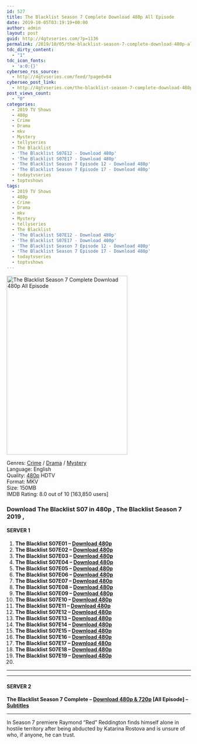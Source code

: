 ```yaml
---
id: 527
title: The Blacklist Season 7 Complete Download 480p All Episode
date: 2019-10-05T03:19:19+00:00
author: admin
layout: post
guid: http://4gtvseries.com/?p=1136
permalink: /2019/10/05/the-blacklist-season-7-complete-download-480p-all-episode/
tdc_dirty_content:
  - "1"
tdc_icon_fonts:
  - 'a:0:{}'
cyberseo_rss_source:
  - http://4gtvseries.com/feed/?paged=84
cyberseo_post_link:
  - http://4gtvseries.com/the-blacklist-season-7-complete-download-480p-all-episode/
post_views_count:
  - "0"
categories:
  - 2019 TV Shows
  - 480p
  - Crime
  - Drama
  - mkv
  - Mystery
  - tellyseries
  - The Blacklist
  - 'The Blacklist S07E12 - Download 480p'
  - 'The Blacklist S07E17 - Download 480p'
  - 'The Blacklist Season 7 Episode 12 - Download 480p'
  - 'The Blacklist Season 7 Episode 17 - Download 480p'
  - todaytvseries
  - toptvshows
tags:
  - 2019 TV Shows
  - 480p
  - Crime
  - Drama
  - mkv
  - Mystery
  - tellyseries
  - The Blacklist
  - 'The Blacklist S07E12 - Download 480p'
  - 'The Blacklist S07E17 - Download 480p'
  - 'The Blacklist Season 7 Episode 12 - Download 480p'
  - 'The Blacklist Season 7 Episode 17 - Download 480p'
  - todaytvseries
  - toptvshows
---
```

<img loading="lazy" class="aligncenter" src="https://1.bp.blogspot.com/-t3s-lqd5lDE/XZgK8lloVWI/AAAAAAAAAXg/rcA5gbW6dXUqi_pLGd-xxPwM5eAYDzMJQCK4BGAYYCw/s1600/The%2BBlacklist%2BSeason%2B7.jpg" alt="The Blacklist Season 7 Complete Download 480p All Episode" title="The Blacklist Season 7 Complete Download 480p All Episode" width="330" height="488" />

Genres: <a href="http://4gtvseries.com/tag/crime/" data-wpel-link="internal">Crime</a> /&nbsp;<a href="http://4gtvseries.com/tag/drama/" data-wpel-link="internal">Drama</a> / <a href="http://4gtvseries.com/tag/mystery/" data-wpel-link="internal">Mystery</a>  
Language: English  
Quality:&nbsp;<a href="http://4gtvseries.com/tag/480p/" data-wpel-link="internal">480p</a>&nbsp;HDTV  
Format: MKV  
Size: 150MB  
IMDB Rating: 8.0 out of 10 [163,850 users]

### **Download The Blacklist S07 in 480p , The Blacklist Season 7 2019 ,&nbsp;**

#### <span><strong>SERVER 1</strong></span>

  1. **The Blacklist S07E01 – <a href="http://slink.dl480p.xyz/DyHGWHg" data-wpel-link="external" target="_blank" rel="nofollow external noopener noreferrer" class="wpel-icon-left"><i class="wpel-icon fa fa-download" aria-hidden="true"></i>Download 480p</a>**
  2. **The Blacklist S07E02 – <a href="http://slink.dl480p.xyz/q2i3" data-wpel-link="external" target="_blank" rel="nofollow external noopener noreferrer" class="wpel-icon-left"><i class="wpel-icon fa fa-download" aria-hidden="true"></i>Download 480p</a>**
  3. **The Blacklist S07E03 – <a href="http://slink.dl480p.xyz/saUok" data-wpel-link="external" target="_blank" rel="nofollow external noopener noreferrer" class="wpel-icon-left"><i class="wpel-icon fa fa-download" aria-hidden="true"></i>Download 480p</a>**
  4. **The Blacklist S07E04 – <a href="http://slink.dl480p.xyz/EbQUhjV" data-wpel-link="external" target="_blank" rel="nofollow external noopener noreferrer" class="wpel-icon-left"><i class="wpel-icon fa fa-download" aria-hidden="true"></i>Download 480p</a>**
  5. **The Blacklist S07E05 – <a href="http://slink.dl480p.xyz/8Ygn" data-wpel-link="external" target="_blank" rel="nofollow external noopener noreferrer" class="wpel-icon-left"><i class="wpel-icon fa fa-download" aria-hidden="true"></i>Download 480p</a>**
  6. **The Blacklist S07E06 – <a href="http://slink.dl480p.xyz/3q7Ur" data-wpel-link="external" target="_blank" rel="nofollow external noopener noreferrer" class="wpel-icon-left"><i class="wpel-icon fa fa-download" aria-hidden="true"></i>Download 480p</a>**
  7. **The Blacklist S07E07 – <a href="http://slink.dl480p.xyz/Nxcy6" data-wpel-link="external" target="_blank" rel="nofollow external noopener noreferrer" class="wpel-icon-left"><i class="wpel-icon fa fa-download" aria-hidden="true"></i>Download 480p</a>**
  8. **The Blacklist S07E08 – <a href="http://slink.dl480p.xyz/XK2KFy" data-wpel-link="external" target="_blank" rel="nofollow external noopener noreferrer" class="wpel-icon-left"><i class="wpel-icon fa fa-download" aria-hidden="true"></i>Download 480p</a>**
  9. **The Blacklist S07E09 – <a href="http://slink.dl480p.xyz/2ajeQi" data-wpel-link="external" target="_blank" rel="nofollow external noopener noreferrer" class="wpel-icon-left"><i class="wpel-icon fa fa-download" aria-hidden="true"></i>Download 480p</a>**
 10. **The Blacklist S07E10 – <a href="http://slink.dl480p.xyz/FG0qlbe" data-wpel-link="external" target="_blank" rel="nofollow external noopener noreferrer" class="wpel-icon-left"><i class="wpel-icon fa fa-download" aria-hidden="true"></i>Download 480p</a>**
 11. **The Blacklist S07E11 – <a href="http://slink.dl480p.xyz/FiSDw" data-wpel-link="external" target="_blank" rel="nofollow external noopener noreferrer" class="wpel-icon-left"><i class="wpel-icon fa fa-download" aria-hidden="true"></i>Download 480p</a>**
 12. **The Blacklist S07E12 – <a href="http://slink.dl480p.xyz/xMsQ" data-wpel-link="external" target="_blank" rel="nofollow external noopener noreferrer" class="wpel-icon-left"><i class="wpel-icon fa fa-download" aria-hidden="true"></i>Download 480p</a>**
 13. **The Blacklist S07E13 – <a href="http://slink.dl480p.xyz/11JX" data-wpel-link="external" target="_blank" rel="nofollow external noopener noreferrer" class="wpel-icon-left"><i class="wpel-icon fa fa-download" aria-hidden="true"></i>Download 480p</a>**
 14. **The Blacklist S07E14 – <a href="http://slink.dl480p.xyz/Lr1Z3y" data-wpel-link="external" target="_blank" rel="nofollow external noopener noreferrer" class="wpel-icon-left"><i class="wpel-icon fa fa-download" aria-hidden="true"></i>Download 480p</a>**
 15. **The Blacklist S07E15 – <a href="http://slink.dl480p.xyz/WOYxc2t9" data-wpel-link="external" target="_blank" rel="nofollow external noopener noreferrer" class="wpel-icon-left"><i class="wpel-icon fa fa-download" aria-hidden="true"></i>Download 480p</a>**
 16. **The Blacklist S07E16 – <a href="http://slink.dl480p.xyz/yOgvp" data-wpel-link="external" target="_blank" rel="nofollow external noopener noreferrer" class="wpel-icon-left"><i class="wpel-icon fa fa-download" aria-hidden="true"></i>Download 480p</a>**
 17. **The Blacklist S07E17 – <a href="http://slink.dl480p.xyz/dFfnA" data-wpel-link="external" target="_blank" rel="nofollow external noopener noreferrer" class="wpel-icon-left"><i class="wpel-icon fa fa-download" aria-hidden="true"></i>Download 480p</a>**
 18. **The Blacklist S07E18 – <a href="http://slink.dl480p.xyz/vdLYo6ec" data-wpel-link="external" target="_blank" rel="nofollow external noopener noreferrer" class="wpel-icon-left"><i class="wpel-icon fa fa-download" aria-hidden="true"></i>Download 480p</a>**
 19. **The Blacklist S07E19 – <a href="http://slink.dl480p.xyz/MlnC" data-wpel-link="external" target="_blank" rel="nofollow external noopener noreferrer" class="wpel-icon-left"><i class="wpel-icon fa fa-download" aria-hidden="true"></i>Download 480p</a>**
 20. 

* * *

* * *

#### <span><strong>SERVER 2</strong></span>

**The Blacklist Season 7 Complete – <a href="http://dl480p.xyz/1090/" data-wpel-link="external" target="_blank" rel="nofollow external noopener noreferrer" class="wpel-icon-left"><i class="wpel-icon fa fa-download" aria-hidden="true"></i>Download 480p & 720p</a> [All Episode] – <a href="https://subscene.com/subtitles/the-blacklist-seventh-season" data-wpel-link="external" target="_blank" rel="nofollow external noopener noreferrer" class="wpel-icon-left"><i class="wpel-icon fa fa-download" aria-hidden="true"></i>Subtitles</a>**

* * *

In Season 7 premiere Raymond “Red” Reddington finds himself alone in hostile territory after being abducted by Katarina Rostova and is unsure of who, if anyone, he can trust.

<div align="center">
</div>